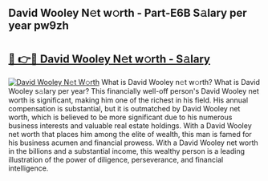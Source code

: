 ## David Wooley N𝚎t w𝚘rth - Part-E6B S𝚊lary per year pw9zh

# <h2><a href="http://gc1alu.nevu.top/?p=David+Wooley">🔗 👉🔴 David Wooley N𝚎t w𝚘rth - S𝚊lary</a></h2>

[![David Wooley N𝚎t W𝚘rth](https://i.imgur.com/Oavwk0R.jpeg)](http://gc1alu.nevu.top/?p=David+Wooley)
What is David Wooley n𝚎t w𝚘rth? What is David Wooley s𝚊lary per year?
This financially well-off person's David Wooley net worth is significant, making him one of the richest in his field. His annual compensation is substantial, but it is outmatched by David Wooley net worth, which is believed to be more significant due to his numerous business interests and valuable real estate holdings. With a David Wooley net worth that places him among the elite of wealth, this man is famed for his business acumen and financial prowess. With a David Wooley net worth in the billions and a substantial income, this wealthy person is a leading illustration of the power of diligence, perseverance, and financial intelligence.
